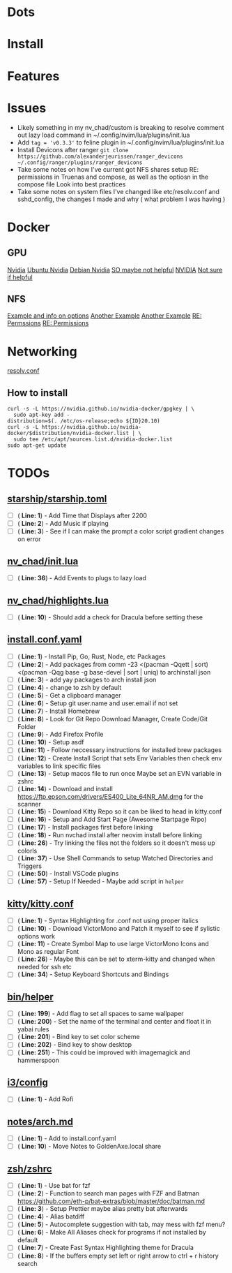 # Dots

# Install

# Features

# Issues
- Likely something in my nv_chad/custom is breaking to resolve comment out lazy load command in ~/.config/nvim/lua/plugins/init.lua 
- Add `tag = 'v0.3.3'` to feline plugin in ~/.config/nvim/lua/plugins/init.lua
- Install Devicons after ranger `git clone https://github.com/alexanderjeurissen/ranger_devicons ~/.config/ranger/plugins/ranger_devicons`
- Take some notes on how I've current got NFS shares setup RE: permissions in Truenas and compose, as well as the optiosn in the compose file Look into best practices
- Take some notes on system files I've changed like etc/resolv.conf and sshd_config, the changes I made and why ( what problem I was having )

# Docker
## GPU
[Nvidia](https://github.com/docker/compose/issues/6691)
[Ubuntu Nvidia](https://github.com/ubuntu/microk8s/issues/2662)
[Debian Nvidia](https://github.com/NVIDIA/nvidia-docker/issues/1447)
[SO maybe not helpful](https://askubuntu.com/questions/1294762/cant-run-nvidia-docker)
[NVIDIA](https://github.com/NVIDIA/nvidia-docker/issues/1225)
[Not sure if helpful](https://www.reddit.com/r/qnap/comments/k9yznh/guide_plex_hardware_transcode_with_docker_and_gpu/)

## NFS
[Example and info on options](https://stackoverflow.com/questions/45282608/how-to-directly-mount-nfs-share-volume-in-container-using-docker-compose-v3)
[Another Example](https://blog.stefandroid.com/2021/03/03/mount-nfs-share-in-docker-compose.html)
[Another Example](https://lefthandbrain.com/mounting-nfs-volumes-with-docker-compose/)
[RE: Permssions](https://www.truenas.com/community/threads/nfs-mount-configuration-for-user-perms.70236/post-484765)
[RE: Permissions](https://access.redhat.com/documentation/en-us/red_hat_enterprise_linux/4/html/security_guide/s2-server-nfs-noroot)

# Networking
[resolv.conf](https://askubuntu.com/questions/1257384/how-do-resolv-conf-and-linux-dns-work)

## How to install 

```
curl -s -L https://nvidia.github.io/nvidia-docker/gpgkey | \
  sudo apt-key add -
distribution=$(. /etc/os-release;echo ${ID}20.10)
curl -s -L https://nvidia.github.io/nvidia-docker/$distribution/nvidia-docker.list | \
  sudo tee /etc/apt/sources.list.d/nvidia-docker.list
sudo apt-get update
```

# TODOs
## [starship/starship.toml](starship/starship.toml)
- [ ] ( __Line: 1__) - Add Time that Displays after 2200
- [ ] ( __Line: 2__) - Add Music if playing
- [ ] ( __Line: 3__) - See if I can make the prompt a color script gradient changes on error

## [nv_chad/init.lua](nv_chad/init.lua)
- [ ] ( __Line: 36__) - Add Events to plugs to lazy load

## [nv_chad/highlights.lua](nv_chad/highlights.lua)
- [ ] ( __Line: 10__) - Should add a check for Dracula before setting these 

## [install.conf.yaml](install.conf.yaml)
- [ ] ( __Line: 1__) - Install Pip, Go, Rust, Node, etc Packages
- [ ] ( __Line: 2__) - Add packages from comm -23 <(pacman -Qqett | sort) <(pacman -Qqg base -g base-devel | sort | uniq) to archinstall json
- [ ] ( __Line: 3__) - add yay packages to arch install json
- [ ] ( __Line: 4__) - change to zsh by default
- [ ] ( __Line: 5__) - Get a clipboard manager
- [ ] ( __Line: 6__) - Setup git user.name and user.email if not set
- [ ] ( __Line: 7__) - Install Homebrew
- [ ] ( __Line: 8__) - Look for Git Repo Download Manager, Create Code/Git Folder
- [ ] ( __Line: 9__) - Add Firefox Profile
- [ ] ( __Line: 10__) - Setup asdf
- [ ] ( __Line: 11__) - Follow neccessary instructions for installed brew packages
- [ ] ( __Line: 12__) - Create Install Script that sets Env Variables then check env variables to link specific files
- [ ] ( __Line: 13__) - Setup macos file to run once Maybe set an EVN variable in zshrc
- [ ] ( __Line: 14__) - Download and install https://ftp.epson.com/drivers/ES400_Lite_64NR_AM.dmg for the scanner
- [ ] ( __Line: 15__) - Download Kitty Repo so it can be liked to head in kitty.conf 
- [ ] ( __Line: 16__) - Setup and Add Start Page (Awesome Startpage Rrpo)
- [ ] ( __Line: 17__) - Install packages first before linking 
- [ ] ( __Line: 18__) - Run nvchad install after neovim install before linking
- [ ] ( __Line: 26__) - Try linking the files not the folders so it doesn't mess up colorls
- [ ] ( __Line: 37__) - Use Shell Commands to setup Watched Directories and Triggers
- [ ] ( __Line: 50__) - Install VSCode plugins 
- [ ] ( __Line: 57__) - Setup If Needed - Maybe add script in `helper`

## [kitty/kitty.conf](kitty/kitty.conf)
- [ ] ( __Line: 1__) - Syntax Highlighting for .conf not using proper italics 
- [ ] ( __Line: 10__) - Download VictorMono and Patch it myself to see if sylistic options work
- [ ] ( __Line: 11__) - Create Symbol Map to use large VictorMono Icons and Mono as regular Font
- [ ] ( __Line: 26__) - Maybe this can be set to xterm-kitty and changed when needed for ssh etc
- [ ] ( __Line: 34__) - Setup Keyboard Shortcuts and Bindings

## [bin/helper](bin/helper)
- [ ] ( __Line: 199__) - Add flag to set all spaces to same wallpaper
- [ ] ( __Line: 200__) - Set the name of the terminal and center and float it in yabai rules
- [ ] ( __Line: 201__) - Bind key to set color scheme
- [ ] ( __Line: 202__) - Bind key to show desktop
- [ ] ( __Line: 251__) - This could be improved with imagemagick and hammerspoon 

## [i3/config](i3/config)
- [ ] ( __Line: 1__) - Add Rofi

## [notes/arch.md](notes/arch.md)
- [ ] ( __Line: 1__) - Add to install.conf.yaml 
- [ ] ( __Line: 10__) - Move Notes to GoldenAxe.local share

## [zsh/zshrc](zsh/zshrc)
- [ ] ( __Line: 1__) - Use bat for fzf
- [ ] ( __Line: 2__) - Function to search man pages with FZF and Batman https://github.com/eth-p/bat-extras/blob/master/doc/batman.md
- [ ] ( __Line: 3__) - Setup Prettier maybe alias pretty bat afterwards
- [ ] ( __Line: 4__) - Alias batdiff
- [ ] ( __Line: 5__) - Autocomplete suggestion with tab, may mess with fzf menu?
- [ ] ( __Line: 6__) - Make All Aliases check for programs if not installed by default
- [ ] ( __Line: 7__) - Create Fast Syntax Highlighting theme for Dracula
- [ ] ( __Line: 8__) - If the buffers empty set left or right arrow to ctrl + r history search
